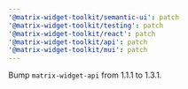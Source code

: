 ```yaml
---
'@matrix-widget-toolkit/semantic-ui': patch
'@matrix-widget-toolkit/testing': patch
'@matrix-widget-toolkit/react': patch
'@matrix-widget-toolkit/api': patch
'@matrix-widget-toolkit/mui': patch
---
```


Bump `matrix-widget-api` from 1.1.1 to 1.3.1.
